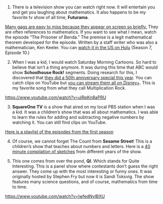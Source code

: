 1. There is a television show you can watch right now. It will entertain you and get you laughing about mathematics. It also happens to be my favorite tv show of all time, **Futurama**.

[Many gags are easy to miss because they appear on screen so briefly.](https://www.youtube.com/watch?v=bJDiZi9dqOg) They are often references to mathematics. If you want to see what I mean, watch the episode “The Prisoner of Benda.” The premise is a legit mathematical theorem developed for the episode. Written by a staff writer who was also a mathematician, Ken Keeler. You can [watch it in the US on Hulu](https://www.hulu.com/watch/c4c99ba0-213f-4f8f-9245-edc45c1c4232) (Season 7, Episode 10.)

2. When I was a kid, I would watch Saturday Morning Cartoons. So hard to believe that isn’t a thing anymore. It was during this time that ABC would show **Schoolhouse Rock!** segments. Doing research for this, I discovered that [they did a 50th anniversary special this year](https://abc.com/news/insiderwatch-schoolhouse-rock-50th-anniversary-singalong-abc-app-hulu-disney-plus). You can catch clips on YouTube but [you can stream them all on Disney+](https://www.disneyplus.com/series/schoolhouse-rock/4AbEzzTxhWxZ). This is my favorite song from what they call Multiplication Rock. 

https://www.youtube.com/watch?v=ulRpKn8aPRU

3. **SquareOne TV** is a show that aired on my local PBS station when I was a kid. It was a children’s show that was all about mathematics. I was able to learn the rules for adding and subtracting negative numbers by watching it. You can still find clips on YouTube. 

[Here is a playlist of the episodes from the first season](https://www.youtube.com/watch?v=A-vPvGoB6YA&list=PLFk84PZ1x_cM49WGDG1sCaial9kFyeUvT)

4. Of course, we cannot forget The Count from **Sesame Street**! This is a children’s show that teaches about numbers and letters. Here is a [40 minute compilation of sketches](https://www.youtube.com/watch?v=fnBlIuJdJxE) from different years of the show. 

5. This one comes from over the pond, **QI**. Which stands for Quite Interesting. This is a panel show where contestants don’t guess the right answer. They come up with the most interesting or funny ones. It was originally hosted by Stephen Fry but now it is Sandi Toksvig. The show features many science questions, and of course, mathematics from time to time. 

https://www.youtube.com/watch?v=lwfedNylBXU

